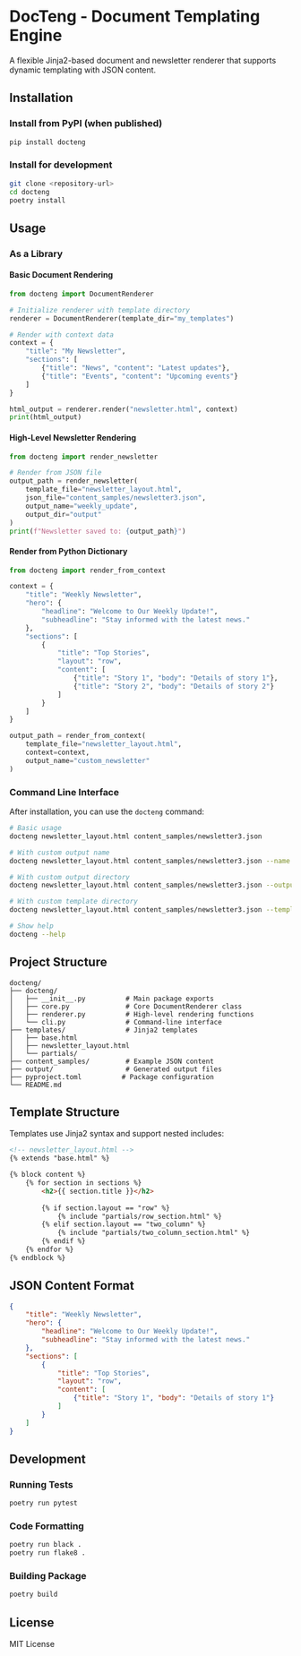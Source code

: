# DocTeng - Document Templating Engine

A flexible Jinja2-based document and newsletter renderer that supports dynamic templating with JSON content.

## Installation

### Install from PyPI (when published)
```bash
pip install docteng
```

### Install for development
```bash
git clone <repository-url>
cd docteng
poetry install
```

## Usage

### As a Library

#### Basic Document Rendering
```python
from docteng import DocumentRenderer

# Initialize renderer with template directory
renderer = DocumentRenderer(template_dir="my_templates")

# Render with context data
context = {
    "title": "My Newsletter",
    "sections": [
        {"title": "News", "content": "Latest updates"},
        {"title": "Events", "content": "Upcoming events"}
    ]
}

html_output = renderer.render("newsletter.html", context)
print(html_output)
```

#### High-Level Newsletter Rendering
```python
from docteng import render_newsletter

# Render from JSON file
output_path = render_newsletter(
    template_file="newsletter_layout.html",
    json_file="content_samples/newsletter3.json",
    output_name="weekly_update",
    output_dir="output"
)
print(f"Newsletter saved to: {output_path}")
```

#### Render from Python Dictionary
```python
from docteng import render_from_context

context = {
    "title": "Weekly Newsletter",
    "hero": {
        "headline": "Welcome to Our Weekly Update!",
        "subheadline": "Stay informed with the latest news."
    },
    "sections": [
        {
            "title": "Top Stories",
            "layout": "row",
            "content": [
                {"title": "Story 1", "body": "Details of story 1"},
                {"title": "Story 2", "body": "Details of story 2"}
            ]
        }
    ]
}

output_path = render_from_context(
    template_file="newsletter_layout.html",
    context=context,
    output_name="custom_newsletter"
)
```

### Command Line Interface

After installation, you can use the `docteng` command:

```bash
# Basic usage
docteng newsletter_layout.html content_samples/newsletter3.json

# With custom output name
docteng newsletter_layout.html content_samples/newsletter3.json --name DailyBrewAt9

# With custom output directory
docteng newsletter_layout.html content_samples/newsletter3.json --output-dir my_output

# With custom template directory
docteng newsletter_layout.html content_samples/newsletter3.json --template-dir my_templates

# Show help
docteng --help
```

## Project Structure

```
docteng/
├── docteng/
│   ├── __init__.py          # Main package exports
│   ├── core.py              # Core DocumentRenderer class
│   ├── renderer.py          # High-level rendering functions
│   └── cli.py               # Command-line interface
├── templates/               # Jinja2 templates
│   ├── base.html
│   ├── newsletter_layout.html
│   └── partials/
├── content_samples/         # Example JSON content
├── output/                  # Generated output files
├── pyproject.toml          # Package configuration
└── README.md
```

## Template Structure

Templates use Jinja2 syntax and support nested includes:

```html
<!-- newsletter_layout.html -->
{% extends "base.html" %}

{% block content %}
    {% for section in sections %}
        <h2>{{ section.title }}</h2>
        
        {% if section.layout == "row" %}
            {% include "partials/row_section.html" %}
        {% elif section.layout == "two_column" %}
            {% include "partials/two_column_section.html" %}
        {% endif %}
    {% endfor %}
{% endblock %}
```

## JSON Content Format

```json
{
    "title": "Weekly Newsletter",
    "hero": {
        "headline": "Welcome to Our Weekly Update!",
        "subheadline": "Stay informed with the latest news."
    },
    "sections": [
        {
            "title": "Top Stories",
            "layout": "row",
            "content": [
                {"title": "Story 1", "body": "Details of story 1"}
            ]
        }
    ]
}
```

## Development

### Running Tests
```bash
poetry run pytest
```

### Code Formatting
```bash
poetry run black .
poetry run flake8 .
```

### Building Package
```bash
poetry build
```

## License

MIT License
